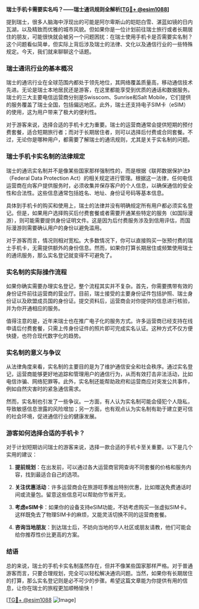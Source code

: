 **瑞士手机卡需要实名吗？——瑞士通讯规则全解析[[TG💪+ @esim1088](https://t.me/s/esim1088)]**

提到瑞士，很多人脑海中浮现出的可能是阿尔卑斯山的皑皑白雪、湛蓝如镜的日内瓦湖，以及精致而优雅的城市风貌。但如果你是一位计划前往瑞士旅行或者长期居住的朋友，可能很快就会被另一个问题困扰：在瑞士使用手机卡是否需要实名制？这个问题看似简单，但实际上背后涉及瑞士的法律、文化以及通信行业的一些特殊规定。今天，我们就来聊聊这个话题。

### 瑞士通讯行业的基本概况

瑞士的通讯行业在全球范围内都处于领先地位，其网络覆盖质量高，移动通信技术先进。无论是瑞士本地居民还是游客，在这里都能享受到优质的通话和数据服务。瑞士的三大主要电信运营商分别是Swisscom、Sunrise和Salt Mobile，它们提供的服务覆盖了瑞士全国，包括偏远地区。此外，瑞士还支持电子SIM卡（eSIM）的使用，这为用户带来了极大的便利性。

对于游客来说，选择合适的手机卡尤为重要。瑞士的运营商通常会提供短期的预付费套餐，适合短期旅行者；而对于长期居住者，则可以选择后付费或合同套餐。不过，无论你是哪种用户，都需要了解瑞士的通讯规则，尤其是关于实名制的问题。

### 瑞士手机卡实名制的法律规定

瑞士的通讯实名制并不是像某些国家那样强制性的，而是根据《联邦数据保护法》（Federal Data Protection Act）的相关规定进行管理。根据这一法律，任何电信运营商在向客户提供服务时，必须收集并保存客户的个人信息，以确保通信的安全性和合法性。这些信息通常包括姓名、地址、身份证号码等基本信息。

具体到手机卡的购买和使用上，瑞士的法律并没有明确规定所有用户都必须实名登记。但是，如果用户选择购买后付费套餐或者需要开通某些特定的服务（如国际漫游），则可能需要提供身份证明文件。这是因为后付费服务涉及到信用评估，而国际漫游则需要确认用户的身份以避免滥用。

对于游客而言，情况则相对宽松。大多数情况下，你可以直接购买一张预付费的瑞士手机卡，无需提供额外的身份信息。然而，如果你打算长期居住或频繁使用瑞士的通讯服务，那么实名登记就变得不可避免了。

### 实名制的实际操作流程

如果你确实需要办理实名登记，整个流程其实并不复杂。首先，你需要携带有效的身份证件前往运营商的营业厅。目前，瑞士接受的主要身份证件包括护照、瑞士身份证以及欧盟成员国的身份证。提交资料后，运营商会对你提供的信息进行核验，并为你开通相应的服务。

值得注意的是，近年来瑞士也在推广电子化的服务方式。许多运营商已经支持在线申请后付费套餐，只需上传身份证件的照片即可完成实名认证。这种方式不仅方便快捷，也符合现代数字化的趋势。

### 实名制的意义与争议

从法律角度来看，实名制的主要目的是为了维护通信安全和社会秩序。通过实名登记，运营商能够更好地追踪和管理用户的通信行为，从而有效打击非法活动，比如电信诈骗、网络犯罪等。此外，实名制还能帮助政府和运营商应对突发公共事件，例如自然灾害时的紧急通信需求。

然而，实名制也引发了一些争议。一方面，有人认为实名制可能会侵犯个人隐私，导致敏感信息泄露的风险增加；另一方面，也有观点认为实名制有助于建立更可信的社会环境，促进通信行业的健康发展。

### 游客如何选择合适的手机卡？

对于计划短期访问瑞士的游客来说，选择一款合适的手机卡至关重要。以下是几个实用的建议：

1. **提前规划**：在出发前，可以通过各大运营商官网查询不同套餐的价格和服务内容，找到最适合自己的选项。
   
2. **关注优惠活动**：许多运营商会在旅游旺季推出特别优惠，比如赠送免费通话时间或流量包。留意这些信息可以帮助你节省开支。

3. **考虑eSIM卡**：如果你的设备支持eSIM功能，不妨考虑购买一张虚拟SIM卡。这样既免去了物理SIM卡的麻烦，又能灵活切换不同的运营商套餐。

4. **咨询当地朋友**：到达瑞士后，不妨向当地的华人社区或朋友请教，他们可能会给你推荐性价比更高的方案。

### 结语

总的来说，瑞士的手机卡实名制虽然存在，但并不像某些国家那样严格。对于普通游客而言，只要合理规划，完全可以轻松解决通讯问题。当然，如果你有长期居住的打算，那么实名登记则是必不可少的步骤。希望这篇文章能为你提供有用的信息，让你在瑞士的旅程更加顺畅愉快！

[[TG💪+ @esim1088](https://t.me/s/esim1088) ![Image](https://i.postimg.cc/4NQfJmqS/Snipaste-2025-05-13-00-14-12.png)]